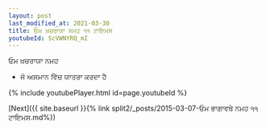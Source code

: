 ```yaml
---
layout: post
last_modified_at: 2021-03-30
title: ਓਮ ਖ਼ਚਰਾਯਾ ਨਮਹ ੧੧ ਟਾਇਮਸ
youtubeId: ScVWNYRQ_mI
---
```

 
 
 ਓਮ ਖ਼ਚਰਾਯਾ ਨਮਹ  
 
 -  ਜੋ ਅਸਮਾਨ ਵਿੱਚ ਯਾਤਰਾ ਕਰਦਾ ਹੈ 
 
  
 
  
 
 
 
 
 
 


{% include youtubePlayer.html id=page.youtubeId %}
 
[Next]({{ site.baseurl }}{% link  split2/_posts/2015-03-07-ਓਮ ਭਾਗਾਵਥੇ ਨਮਹ ੧੧ ਟਾਇਮਸ.md%})
 
